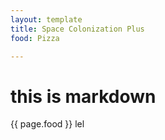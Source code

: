 ```yaml
---
layout: template
title: Space Colonization Plus
food: Pizza

---
```


# this is markdown
{{ page.food }}
lel
